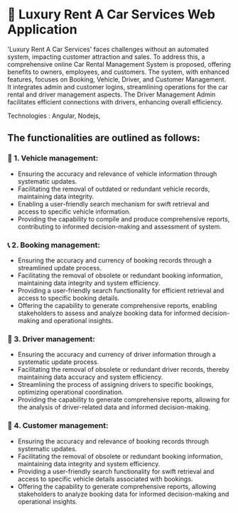 <h1> 🚗 Luxury Rent A Car Services Web Application</h1>

<p> 'Luxury Rent A Car Services' faces challenges without an automated system, impacting customer attraction and sales. To address this, a comprehensive online Car Rental Management System is proposed, offering benefits to owners, employees, and customers. The system, with enhanced features, focuses on Booking, Vehicle, Driver, and Customer Management. It integrates admin and customer logins, streamlining operations for the car rental and driver management aspects. The Driver Management Admin facilitates efficient connections with drivers, enhancing overall efficiency. </p>

Technologies : Angular, Nodejs,  

<h2>The functionalities are outlined as follows:</h3>

<h3>🚗 1.	Vehicle management:</h3>
<ul>
  <li>Ensuring the accuracy and relevance of vehicle information through systematic updates.</li>
  <li>Facilitating the removal of outdated or redundant vehicle records, maintaining data integrity.</li>
  <li>Enabling a user-friendly search mechanism for swift retrieval and access to specific vehicle information.</li>
  <li>Providing the capability to compile and produce comprehensive reports, contributing to informed decision-making and assessment of system.</li>
</ul>
  
<h3>📞 2.	Booking management:</h3>
<ul>
  <li>Ensuring the accuracy and currency of booking records through a streamlined update process.</li>
  <li>Facilitating the removal of obsolete or redundant booking information, maintaining data integrity and system efficiency.</li>
  <li>Providing a user-friendly search functionality for efficient retrieval and access to specific booking details.</li>
  <li>Offering the capability to generate comprehensive reports, enabling stakeholders to assess and analyze booking data for informed decision-making and operational insights.</li>
</ul>
<h3>🚕 3.	 Driver management:</h3>
<ul>
  <li>Ensuring the accuracy and currency of driver information through a systematic update process.</li>
  <li>Facilitating the removal of obsolete or redundant driver records, thereby maintaining data accuracy and system efficiency.</li>
  <li>Streamlining the process of assigning drivers to specific bookings, optimizing operational coordination.</li>
  <li>Providing the capability to generate comprehensive reports, allowing for the analysis of driver-related data and informed decision-making.</li>
</ul>
  
<h3>👨 4.	Customer management:</h3>
<ul>
  <li>Ensuring the accuracy and relevance of booking records through systematic updates.</li>
  <li>Facilitating the removal of obsolete or redundant booking information, maintaining data integrity and system efficiency.</li>
  <li>Providing a user-friendly search functionality for swift retrieval and access to specific vehicle details associated with bookings.</li>
  <li>Offering the capability to generate comprehensive reports, allowing stakeholders to analyze booking data for informed decision-making and operational insights.</li>
</ul>

